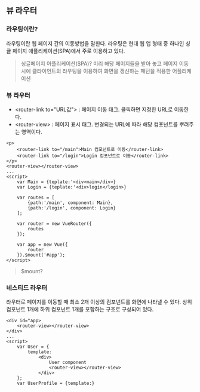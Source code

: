 ## 뷰 라우터



### 라우팅이란?

라우팅이란 웹 페이지 간의 이동방법을 말한다. 라우팅은 현대 웹 앱 형태 중 하나인 싱글 페이지 애플리케이션(SPA)에서 주로 이용하고 있다.

> 싱글페이지 어플리케이션(SPA)? 미리 해당 페이지들을 받아 놓고 페이지 이동 시에 클라이언트의 라우팅을 이용하여 화면을 갱신하는 패턴을 적용한 어플리케이션



### 뷰 라우터

- <router-link to="URL값"\> : 페이지 이동 태그. 클릭하면 지정한 URL로 이동한다.
- <router-view\> : 페이지 표시 태그. 변경되는 URL에 따라 해당 컴포넌트를 뿌려주는 영역이다.

```
<p>
	<router-link to="/main">Main 컴포넌트로 이동</router-link>
	<router-link to="/login">Login 컴포넌트로 이동</router-link>
</p>
<router-view></router-view>
...
<script>
	var Main = {teplate:'<div>main</div>}
	var Login = {teplate:'<div>login</login>}
	
	var routes = [
        {path:'/main', component: Main},
        {path:'/login', component: Login}
	];
	
	var router = new VueRouter({
        routes
	});
	
	var app = new Vue({
        router
	}).$mount('#app');
</script>

```

> $mount? 

### 네스티드 라우터

라우터로 페이지를 이동할 때 최소 2개 이상의 컴포넌트를 화면에 나타낼 수 있다. 상위 컴포넌트 1개에 하위 컴포넌트 1개를 포함하는 구조로 구성되어 있다.

```
<div id="app>
	<router-view></router-view>
</div>
...
<script>
	var User = {
        template:
        	<div>
        		User component
        		<router-view></router-view>
        	</div>
	};
	var UserProfile = {template:}
```


